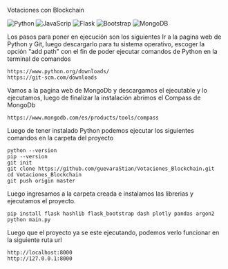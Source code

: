 Votaciones con Blockchain


![Python](https://img.shields.io/badge/python-3670A0?style=for-the-badge&logo=python&logoColor=ffdd54)
![JavaScrip](https://shields.io/badge/JavaScript-F7DF1E?logo=JavaScript&logoColor=000&style=flat-square)
![Flask](https://img.shields.io/badge/Flask-000000?style=for-the-badge&logo=Flask&logoColor=white) 
![Bootstrap](https://img.shields.io/badge/Bootstrap-563D7C?style=for-the-badge&logo=bootstrap&logoColor=white)
![MongoDB](https://img.shields.io/badge/-MongoDB-13aa52?style=for-the-badge&logo=mongodb&logoColor=white)

Los pasos para poner en ejecución son los siguientes
Ir a la pagina web de Python y Git, luego descargarlo para tu sistema operativo, escoger la opción "add path" con el fin de poder ejecutar comandos de Python en la terminal de comandos

```Pagina web
https://www.python.org/downloads/
https://git-scm.com/downloads
```
Vamos a la pagina web de MongoDb y descargamos el ejecutable y lo ejecutamos, luego de finalizar la instalación abrimos el Compass de MongoDb

```Pagina web
https://www.mongodb.com/es/products/tools/compass
```
Luego de tener instalado Python podemos ejecutar los siguientes comandos en la carpeta del proyecto

```Terminal de comandos
python --version
pip --version
git init
git clone https://github.com/guevaraStian/Votaciones_Blockchain.git
cd Votaciones_Blockchain
git push origin master
```

Luego ingresamos a la carpeta creada e instalamos las librerias y ejecutamos el proyecto.

```Terminal de comandos
pip install flask hashlib flask_bootstrap dash plotly pandas argon2 
python main.py
```
Luego que el proyecto ya se este ejecutando, podemos verlo funcionar en la siguiente ruta url

```Pagina web
http://localhost:8000
http://127.0.0.1:8000
```
